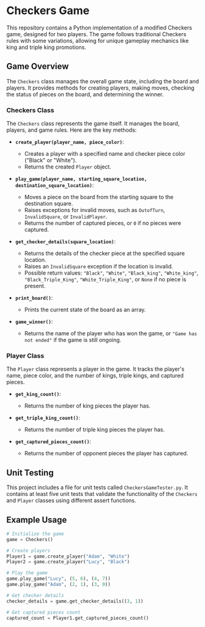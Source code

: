 # Checkers Game

This repository contains a Python implementation of a modified Checkers game, designed for two players. The game follows traditional Checkers rules with some variations, allowing for unique gameplay mechanics like king and triple king promotions.

## Game Overview

The `Checkers` class manages the overall game state, including the board and players. It provides methods for creating players, making moves, checking the status of pieces on the board, and determining the winner.

### Checkers Class

The `Checkers` class represents the game itself. It manages the board, players, and game rules. Here are the key methods:

- **`create_player(player_name, piece_color)`**:
  - Creates a player with a specified name and checker piece color ("Black" or "White").
  - Returns the created `Player` object.

- **`play_game(player_name, starting_square_location, destination_square_location)`**:
  - Moves a piece on the board from the starting square to the destination square.
  - Raises exceptions for invalid moves, such as `OutofTurn`, `InvalidSquare`, or `InvalidPlayer`.
  - Returns the number of captured pieces, or `0` if no pieces were captured.

- **`get_checker_details(square_location)`**:
  - Returns the details of the checker piece at the specified square location.
  - Raises an `InvalidSquare` exception if the location is invalid.
  - Possible return values: `"Black"`, `"White"`, `"Black_king"`, `"White_king"`, `"Black_Triple_King"`, `"White_Triple_King"`, or `None` if no piece is present.

- **`print_board()`**:
  - Prints the current state of the board as an array.

- **`game_winner()`**:
  - Returns the name of the player who has won the game, or `"Game has not ended"` if the game is still ongoing.

### Player Class

The `Player` class represents a player in the game. It tracks the player's name, piece color, and the number of kings, triple kings, and captured pieces.

- **`get_king_count()`**:
  - Returns the number of king pieces the player has.

- **`get_triple_king_count()`**:
  - Returns the number of triple king pieces the player has.

- **`get_captured_pieces_count()`**:
  - Returns the number of opponent pieces the player has captured.

## Unit Testing

This project includes a file for unit tests called `CheckersGameTester.py`. It contains at least five unit tests that validate the functionality of the `Checkers` and `Player` classes using different assert functions.

## Example Usage

```python
# Initialize the game
game = Checkers()

# Create players
Player1 = game.create_player("Adam", "White")
Player2 = game.create_player("Lucy", "Black")

# Play the game
game.play_game("Lucy", (5, 6), (4, 7))
game.play_game("Adam", (2, 1), (3, 0))

# Get checker details
checker_details = game.get_checker_details((3, 1))

# Get captured pieces count
captured_count = Player1.get_captured_pieces_count()
